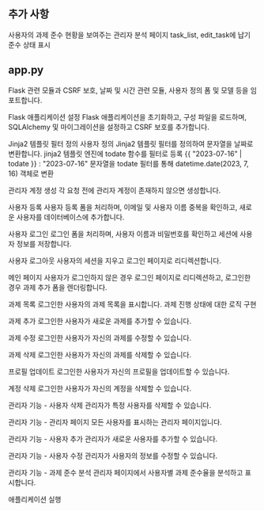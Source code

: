 ## 추가 사항

사용자의 과제 준수 현황을 보여주는 관리자 분석 페이지
task_list, edit_task에 납기 준수 상태 표시

## app.py

Flask 관련 모듈과 CSRF 보호, 날짜 및 시간 관련 모듈, 사용자 정의 폼 및 모델 등을 임포트합니다.

Flask 애플리케이션 설정
Flask 애플리케이션을 초기화하고, 구성 파일을 로드하며, SQLAlchemy 및 마이그레이션을 설정하고 CSRF 보호를 추가합니다.

Jinja2 템플릿 필터 정의
사용자 정의 Jinja2 템플릿 필터를 정의하여 문자열을 날짜로 변환합니다.
jinja2 템플릿 엔진에 todate 함수를 필터로 등록
{{ "2023-07-16" | todate }} : "2023-07-16" 문자열을 todate 필터를 통해 datetime.date(2023, 7, 16) 객체로 변환

관리자 계정 생성
각 요청 전에 관리자 계정이 존재하지 않으면 생성합니다.

사용자 등록
사용자 등록 폼을 처리하며, 이메일 및 사용자 이름 중복을 확인하고, 새로운 사용자를 데이터베이스에 추가합니다.

사용자 로그인
로그인 폼을 처리하며, 사용자 이름과 비밀번호를 확인하고 세션에 사용자 정보를 저장합니다.

사용자 로그아웃
사용자의 세션을 지우고 로그인 페이지로 리디렉션합니다.

메인 페이지
사용자가 로그인하지 않은 경우 로그인 페이지로 리디렉션하고, 로그인한 경우 과제 추가 폼을 렌더링합니다.

과제 목록
로그인한 사용자의 과제 목록을 표시합니다.
과제 진행 상태에 대한 로직 구현

과제 추가
로그인한 사용자가 새로운 과제를 추가할 수 있습니다.

과제 수정
로그인한 사용자가 자신의 과제를 수정할 수 있습니다.

과제 삭제
로그인한 사용자가 자신의 과제를 삭제할 수 있습니다.

프로필 업데이트
로그인한 사용자가 자신의 프로필을 업데이트할 수 있습니다.

계정 삭제
로그인한 사용자가 자신의 계정을 삭제할 수 있습니다.

관리자 기능 - 사용자 삭제
관리자가 특정 사용자를 삭제할 수 있습니다.

관리자 기능 - 관리자 페이지
모든 사용자를 표시하는 관리자 페이지입니다.

관리자 기능 - 사용자 추가
관리자가 새로운 사용자를 추가할 수 있습니다.

관리자 기능 - 사용자 수정
관리자가 사용자의 정보를 수정할 수 있습니다.

관리자 기능 - 과제 준수 분석
관리자 페이지에서 사용자별 과제 준수율을 분석하고 표시합니다.

애플리케이션 실행
